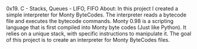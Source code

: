 0x19. C - Stacks, Queues - LIFO, FIFO About: In this project I created a simple interpreter for Monty ByteCodes. The interpreter reads a bytecode file and executes the bytecode commands.
Monty 0.98 is a scripting language that is first compiled into Monty byte codes (Just like Python). It relies on a unique stack, with specific instructions to manipulate it. The goal of this project is to create an interpreter for Monty ByteCodes files.
